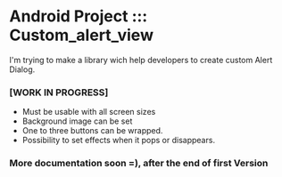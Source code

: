 # Android Project ::: Custom_alert_view
I'm trying to make a library wich help developers to create custom Alert Dialog.

### [WORK IN PROGRESS] 
- Must be usable with all screen sizes
- Background image can be set
- One to three buttons can be wrapped.
- Possibility to set effects when it pops or disappears.

### More documentation soon =), after the end of first Version


